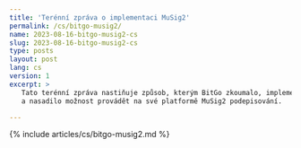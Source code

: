 ```yaml
---
title: 'Terénní zpráva o implementaci MuSig2'
permalink: /cs/bitgo-musig2/
name: 2023-08-16-bitgo-musig2-cs
slug: 2023-08-16-bitgo-musig2-cs
type: posts
layout: post
lang: cs
version: 1
excerpt: >
   Tato terénní zpráva nastiňuje způsob, kterým BitGo zkoumalo, implementovalo
   a nasadilo možnost provádět na své platformě MuSig2 podepisování.

---
```

{% include articles/cs/bitgo-musig2.md %}
